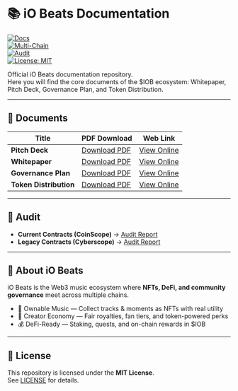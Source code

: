 # 📚 iO Beats Documentation  

[![Docs](https://img.shields.io/badge/Docs-Available-blue)](https://github.com/iobeatss/iobeats-docs)  
[![Multi-Chain](https://img.shields.io/badge/Deployed-MultiChain-purple)](https://github.com/iobeatss/IOB-Smart-contract/blob/main/MULTICHAIN.md)  
[![Audit](https://img.shields.io/badge/Audit-Cyberscope-green)](https://github.com/cyberscope-io/audits/blob/main/iob/audit.pdf)  
[![License: MIT](https://img.shields.io/badge/License-MIT-yellow.svg)](https://github.com/iobeatss/IOB-Smart-contract/blob/main/LICENSE)  

Official iO Beats documentation repository.  
Here you will find the core documents of the $IOB ecosystem: Whitepaper, Pitch Deck, Governance Plan, and Token Distribution.  

---

## 🔹 Documents  

| Title | PDF Download | Web Link |
|-------|--------------|----------|
| **Pitch Deck** | [Download PDF](./iobeats-pitch-deck.pdf) | [View Online](https://open.iobeats.com/doc/iobeats-pitch-deck.pdf) |
| **Whitepaper** | [Download PDF](./iobeats-white-paper.pdf) | [View Online](https://open.iobeats.com/doc/iobeats-white-paper.pdf) |
| **Governance Plan** | [Download PDF](./iobeats-Governance-plan.pdf) | [View Online](https://open.iobeats.com/doc/iobeats-Governance-plan.pdf) |
| **Token Distribution** | [Download PDF](./iobeats-token-distribution.pdf) | [View Online](https://open.iobeats.com/doc/iobeats-token-distribution.pdf) |

---

## 🔹 Audit  

- **Current Contracts (CoinScope)** → [Audit Report](https://github.com/cyberscope-io/audits/blob/main/iob/audit.pdf)  
- **Legacy Contracts (Cyberscope)** → [Audit Report](https://github.com/cyberscope-io/audits/blob/main/iob/v1/audit.pdf)  

---

## 🔹 About iO Beats  

iO Beats is the Web3 music ecosystem where **NFTs, DeFi, and community governance** meet across multiple chains.  
- 🎵 Ownable Music — Collect tracks & moments as NFTs with real utility  
- 👥 Creator Economy — Fair royalties, fan tiers, and token-powered perks  
- 💰 DeFi-Ready — Staking, quests, and on-chain rewards in $IOB  

---

## 🔹 License  

This repository is licensed under the **MIT License**.  
See [LICENSE](https://github.com/iobeatss/IOB-Smart-contract/blob/main/LICENSE) for details.  
